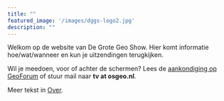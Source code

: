 ```yaml
---
title: ""
featured_image: '/images/dggs-logo2.jpg'
description: ""
---
```


Welkom op de website van De Grote Geo Show. 
Hier komt informatie hoe/wat/wanneer en kun je uitzendingen terugkijken.

Wil je meedoen, voor of achter de schermen? 
Lees de [aankondiging op GeoForum](https://geoforum.nl/t/live-webshow-de-grote-geo-show-wie-wil-meedoen) 
of stuur mail naar __tv at osgeo.nl__.

Meer tekst in [Over](/about/).
